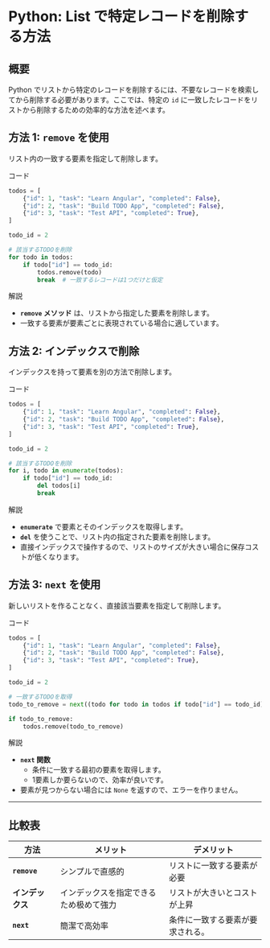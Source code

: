# Python: List で特定レコードを削除する方法

## 概要

Python でリストから特定のレコードを削除するには、不要なレコードを検索してから削除する必要があります。ここでは、特定の `id` に一致したレコードをリストから削除するための効率的な方法を述べます。

## 方法 1: **`remove` を使用**

リスト内の一致する要素を指定して削除します。

コード

```python
todos = [
    {"id": 1, "task": "Learn Angular", "completed": False},
    {"id": 2, "task": "Build TODO App", "completed": False},
    {"id": 3, "task": "Test API", "completed": True},
]

todo_id = 2

# 該当するTODOを削除
for todo in todos:
    if todo["id"] == todo_id:
        todos.remove(todo)
        break  # 一致するレコードは1つだけと仮定
```

解説

- **`remove` メソッド** は、リストから指定した要素を削除します。
- 一致する要素が要素ごとに表現されている場合に適しています。


## 方法 2: **インデックスで削除**
インデックスを持って要素を別の方法で削除します。

コード

```python
todos = [
    {"id": 1, "task": "Learn Angular", "completed": False},
    {"id": 2, "task": "Build TODO App", "completed": False},
    {"id": 3, "task": "Test API", "completed": True},
]

todo_id = 2

# 該当するTODOを削除
for i, todo in enumerate(todos):
    if todo["id"] == todo_id:
        del todos[i]
        break
```

解説

- **`enumerate`** で要素とそのインデックスを取得します。
- **`del`** を使うことで、リスト内の指定された要素を削除します。
- 直接インデックスで操作するので、リストのサイズが大きい場合に保存コストが低くなります。



## 方法 3: **`next` を使用**

新しいリストを作ることなく、直接該当要素を指定して削除します。

コード

```python
todos = [
    {"id": 1, "task": "Learn Angular", "completed": False},
    {"id": 2, "task": "Build TODO App", "completed": False},
    {"id": 3, "task": "Test API", "completed": True},
]

todo_id = 2

# 一致するTODOを取得
todo_to_remove = next((todo for todo in todos if todo["id"] == todo_id), None)

if todo_to_remove:
    todos.remove(todo_to_remove)
```

解説

- **`next` 関数**
  - 条件に一致する最初の要素を取得します。
  - 1要素しか要らないので、効率が良いです。
- 要素が見つからない場合には `None` を返すので、エラーを作りません。

---

## 比較表

| 方法           | メリット                                   | デメリット                           |
|----------------|-------------------------------------------|--------------------------------------|
| **`remove`**    | シンプルで直感的                         | リストに一致する要素が必要           |
| **インデックス** | インデックスを指定できるため极めて強力 | リストが大きいとコストが上昇         |
| **`next`**      | 簡潔で高効率                             | 条件に一致する要素が要求される。 |


